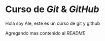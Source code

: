 # Curso de _Git_ & _GitHub_

Hola soy Ale, este es un curso de git y github

Agregando mas contenido al _README_
